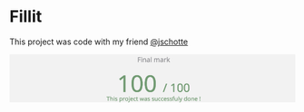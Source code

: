 # Fillit

This project was code with my friend [@jschotte](https://github.com/jschotte)

![Image of Fillit](https://github.com/overedge/Fillit/blob/master/result.png?raw=true)
